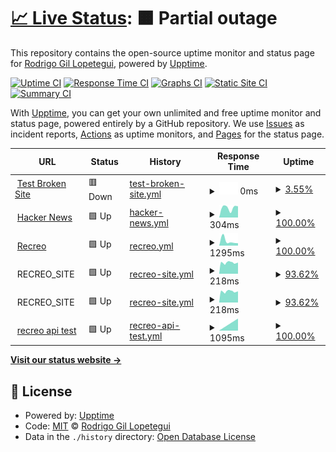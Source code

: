 # [📈 Live Status](https://grodrigo.github.io/upptime): <!--live status--> **🟧 Partial outage**

This repository contains the open-source uptime monitor and status page for [Rodrigo Gil Lopetegui](https://grodrigo.github.io/upptime), powered by [Upptime](https://github.com/upptime/upptime).

[![Uptime CI](https://github.com/grodrigo/upptime/workflows/Uptime%20CI/badge.svg)](https://github.com/grodrigo/upptime/actions?query=workflow%3A%22Uptime+CI%22)
[![Response Time CI](https://github.com/grodrigo/upptime/workflows/Response%20Time%20CI/badge.svg)](https://github.com/grodrigo/upptime/actions?query=workflow%3A%22Response+Time+CI%22)
[![Graphs CI](https://github.com/grodrigo/upptime/workflows/Graphs%20CI/badge.svg)](https://github.com/grodrigo/upptime/actions?query=workflow%3A%22Graphs+CI%22)
[![Static Site CI](https://github.com/grodrigo/upptime/workflows/Static%20Site%20CI/badge.svg)](https://github.com/grodrigo/upptime/actions?query=workflow%3A%22Static+Site+CI%22)
[![Summary CI](https://github.com/grodrigo/upptime/workflows/Summary%20CI/badge.svg)](https://github.com/grodrigo/upptime/actions?query=workflow%3A%22Summary+CI%22)

With [Upptime](https://upptime.js.org), you can get your own unlimited and free uptime monitor and status page, powered entirely by a GitHub repository. We use [Issues](https://github.com/grodrigo/upptime/issues) as incident reports, [Actions](https://github.com/grodrigo/upptime/actions) as uptime monitors, and [Pages](https://grodrigo.github.io/upptime) for the status page.

<!--start: status pages-->
<!-- This summary is generated by Upptime (https://github.com/upptime/upptime) -->
<!-- Do not edit this manually, your changes will be overwritten -->
<!-- prettier-ignore -->
| URL | Status | History | Response Time | Uptime |
| --- | ------ | ------- | ------------- | ------ |
| <img alt="" src="https://favicons.githubusercontent.com/thissitedoesnotexist.koj.co" height="13"> [Test Broken Site](https://thissitedoesnotexist.koj.co) | 🟥 Down | [test-broken-site.yml](https://github.com/grodrigo/upptime/commits/HEAD/history/test-broken-site.yml) | <details><summary><img alt="Response time graph" src="./graphs/test-broken-site/response-time-week.png" height="20"> 0ms</summary><br><a href="https://grodrigo.github.io/upptime/history/test-broken-site"><img alt="Response time 0" src="https://img.shields.io/endpoint?url=https%3A%2F%2Fraw.githubusercontent.com%2Fgrodrigo%2Fupptime%2FHEAD%2Fapi%2Ftest-broken-site%2Fresponse-time.json"></a><br><a href="https://grodrigo.github.io/upptime/history/test-broken-site"><img alt="24-hour response time 0" src="https://img.shields.io/endpoint?url=https%3A%2F%2Fraw.githubusercontent.com%2Fgrodrigo%2Fupptime%2FHEAD%2Fapi%2Ftest-broken-site%2Fresponse-time-day.json"></a><br><a href="https://grodrigo.github.io/upptime/history/test-broken-site"><img alt="7-day response time 0" src="https://img.shields.io/endpoint?url=https%3A%2F%2Fraw.githubusercontent.com%2Fgrodrigo%2Fupptime%2FHEAD%2Fapi%2Ftest-broken-site%2Fresponse-time-week.json"></a><br><a href="https://grodrigo.github.io/upptime/history/test-broken-site"><img alt="30-day response time 0" src="https://img.shields.io/endpoint?url=https%3A%2F%2Fraw.githubusercontent.com%2Fgrodrigo%2Fupptime%2FHEAD%2Fapi%2Ftest-broken-site%2Fresponse-time-month.json"></a><br><a href="https://grodrigo.github.io/upptime/history/test-broken-site"><img alt="1-year response time 0" src="https://img.shields.io/endpoint?url=https%3A%2F%2Fraw.githubusercontent.com%2Fgrodrigo%2Fupptime%2FHEAD%2Fapi%2Ftest-broken-site%2Fresponse-time-year.json"></a></details> | <details><summary><a href="https://grodrigo.github.io/upptime/history/test-broken-site">3.55%</a></summary><a href="https://grodrigo.github.io/upptime/history/test-broken-site"><img alt="All-time uptime 3.55%" src="https://img.shields.io/endpoint?url=https%3A%2F%2Fraw.githubusercontent.com%2Fgrodrigo%2Fupptime%2FHEAD%2Fapi%2Ftest-broken-site%2Fuptime.json"></a><br><a href="https://grodrigo.github.io/upptime/history/test-broken-site"><img alt="24-hour uptime 3.55%" src="https://img.shields.io/endpoint?url=https%3A%2F%2Fraw.githubusercontent.com%2Fgrodrigo%2Fupptime%2FHEAD%2Fapi%2Ftest-broken-site%2Fuptime-day.json"></a><br><a href="https://grodrigo.github.io/upptime/history/test-broken-site"><img alt="7-day uptime 3.55%" src="https://img.shields.io/endpoint?url=https%3A%2F%2Fraw.githubusercontent.com%2Fgrodrigo%2Fupptime%2FHEAD%2Fapi%2Ftest-broken-site%2Fuptime-week.json"></a><br><a href="https://grodrigo.github.io/upptime/history/test-broken-site"><img alt="30-day uptime 3.55%" src="https://img.shields.io/endpoint?url=https%3A%2F%2Fraw.githubusercontent.com%2Fgrodrigo%2Fupptime%2FHEAD%2Fapi%2Ftest-broken-site%2Fuptime-month.json"></a><br><a href="https://grodrigo.github.io/upptime/history/test-broken-site"><img alt="1-year uptime 3.55%" src="https://img.shields.io/endpoint?url=https%3A%2F%2Fraw.githubusercontent.com%2Fgrodrigo%2Fupptime%2FHEAD%2Fapi%2Ftest-broken-site%2Fuptime-year.json"></a></details>
| <img alt="" src="https://favicons.githubusercontent.com/news.ycombinator.com" height="13"> [Hacker News](https://news.ycombinator.com) | 🟩 Up | [hacker-news.yml](https://github.com/grodrigo/upptime/commits/HEAD/history/hacker-news.yml) | <details><summary><img alt="Response time graph" src="./graphs/hacker-news/response-time-week.png" height="20"> 304ms</summary><br><a href="https://grodrigo.github.io/upptime/history/hacker-news"><img alt="Response time 304" src="https://img.shields.io/endpoint?url=https%3A%2F%2Fraw.githubusercontent.com%2Fgrodrigo%2Fupptime%2FHEAD%2Fapi%2Fhacker-news%2Fresponse-time.json"></a><br><a href="https://grodrigo.github.io/upptime/history/hacker-news"><img alt="24-hour response time 304" src="https://img.shields.io/endpoint?url=https%3A%2F%2Fraw.githubusercontent.com%2Fgrodrigo%2Fupptime%2FHEAD%2Fapi%2Fhacker-news%2Fresponse-time-day.json"></a><br><a href="https://grodrigo.github.io/upptime/history/hacker-news"><img alt="7-day response time 304" src="https://img.shields.io/endpoint?url=https%3A%2F%2Fraw.githubusercontent.com%2Fgrodrigo%2Fupptime%2FHEAD%2Fapi%2Fhacker-news%2Fresponse-time-week.json"></a><br><a href="https://grodrigo.github.io/upptime/history/hacker-news"><img alt="30-day response time 304" src="https://img.shields.io/endpoint?url=https%3A%2F%2Fraw.githubusercontent.com%2Fgrodrigo%2Fupptime%2FHEAD%2Fapi%2Fhacker-news%2Fresponse-time-month.json"></a><br><a href="https://grodrigo.github.io/upptime/history/hacker-news"><img alt="1-year response time 304" src="https://img.shields.io/endpoint?url=https%3A%2F%2Fraw.githubusercontent.com%2Fgrodrigo%2Fupptime%2FHEAD%2Fapi%2Fhacker-news%2Fresponse-time-year.json"></a></details> | <details><summary><a href="https://grodrigo.github.io/upptime/history/hacker-news">100.00%</a></summary><a href="https://grodrigo.github.io/upptime/history/hacker-news"><img alt="All-time uptime 100.00%" src="https://img.shields.io/endpoint?url=https%3A%2F%2Fraw.githubusercontent.com%2Fgrodrigo%2Fupptime%2FHEAD%2Fapi%2Fhacker-news%2Fuptime.json"></a><br><a href="https://grodrigo.github.io/upptime/history/hacker-news"><img alt="24-hour uptime 100.00%" src="https://img.shields.io/endpoint?url=https%3A%2F%2Fraw.githubusercontent.com%2Fgrodrigo%2Fupptime%2FHEAD%2Fapi%2Fhacker-news%2Fuptime-day.json"></a><br><a href="https://grodrigo.github.io/upptime/history/hacker-news"><img alt="7-day uptime 100.00%" src="https://img.shields.io/endpoint?url=https%3A%2F%2Fraw.githubusercontent.com%2Fgrodrigo%2Fupptime%2FHEAD%2Fapi%2Fhacker-news%2Fuptime-week.json"></a><br><a href="https://grodrigo.github.io/upptime/history/hacker-news"><img alt="30-day uptime 100.00%" src="https://img.shields.io/endpoint?url=https%3A%2F%2Fraw.githubusercontent.com%2Fgrodrigo%2Fupptime%2FHEAD%2Fapi%2Fhacker-news%2Fuptime-month.json"></a><br><a href="https://grodrigo.github.io/upptime/history/hacker-news"><img alt="1-year uptime 100.00%" src="https://img.shields.io/endpoint?url=https%3A%2F%2Fraw.githubusercontent.com%2Fgrodrigo%2Fupptime%2FHEAD%2Fapi%2Fhacker-news%2Fuptime-year.json"></a></details>
| <img alt="" src="https://favicons.githubusercontent.com/recreo.gba.gob.ar" height="13"> [Recreo](https://recreo.gba.gob.ar) | 🟩 Up | [recreo.yml](https://github.com/grodrigo/upptime/commits/HEAD/history/recreo.yml) | <details><summary><img alt="Response time graph" src="./graphs/recreo/response-time-week.png" height="20"> 1295ms</summary><br><a href="https://grodrigo.github.io/upptime/history/recreo"><img alt="Response time 1295" src="https://img.shields.io/endpoint?url=https%3A%2F%2Fraw.githubusercontent.com%2Fgrodrigo%2Fupptime%2FHEAD%2Fapi%2Frecreo%2Fresponse-time.json"></a><br><a href="https://grodrigo.github.io/upptime/history/recreo"><img alt="24-hour response time 1295" src="https://img.shields.io/endpoint?url=https%3A%2F%2Fraw.githubusercontent.com%2Fgrodrigo%2Fupptime%2FHEAD%2Fapi%2Frecreo%2Fresponse-time-day.json"></a><br><a href="https://grodrigo.github.io/upptime/history/recreo"><img alt="7-day response time 1295" src="https://img.shields.io/endpoint?url=https%3A%2F%2Fraw.githubusercontent.com%2Fgrodrigo%2Fupptime%2FHEAD%2Fapi%2Frecreo%2Fresponse-time-week.json"></a><br><a href="https://grodrigo.github.io/upptime/history/recreo"><img alt="30-day response time 1295" src="https://img.shields.io/endpoint?url=https%3A%2F%2Fraw.githubusercontent.com%2Fgrodrigo%2Fupptime%2FHEAD%2Fapi%2Frecreo%2Fresponse-time-month.json"></a><br><a href="https://grodrigo.github.io/upptime/history/recreo"><img alt="1-year response time 1295" src="https://img.shields.io/endpoint?url=https%3A%2F%2Fraw.githubusercontent.com%2Fgrodrigo%2Fupptime%2FHEAD%2Fapi%2Frecreo%2Fresponse-time-year.json"></a></details> | <details><summary><a href="https://grodrigo.github.io/upptime/history/recreo">100.00%</a></summary><a href="https://grodrigo.github.io/upptime/history/recreo"><img alt="All-time uptime 100.00%" src="https://img.shields.io/endpoint?url=https%3A%2F%2Fraw.githubusercontent.com%2Fgrodrigo%2Fupptime%2FHEAD%2Fapi%2Frecreo%2Fuptime.json"></a><br><a href="https://grodrigo.github.io/upptime/history/recreo"><img alt="24-hour uptime 100.00%" src="https://img.shields.io/endpoint?url=https%3A%2F%2Fraw.githubusercontent.com%2Fgrodrigo%2Fupptime%2FHEAD%2Fapi%2Frecreo%2Fuptime-day.json"></a><br><a href="https://grodrigo.github.io/upptime/history/recreo"><img alt="7-day uptime 100.00%" src="https://img.shields.io/endpoint?url=https%3A%2F%2Fraw.githubusercontent.com%2Fgrodrigo%2Fupptime%2FHEAD%2Fapi%2Frecreo%2Fuptime-week.json"></a><br><a href="https://grodrigo.github.io/upptime/history/recreo"><img alt="30-day uptime 100.00%" src="https://img.shields.io/endpoint?url=https%3A%2F%2Fraw.githubusercontent.com%2Fgrodrigo%2Fupptime%2FHEAD%2Fapi%2Frecreo%2Fuptime-month.json"></a><br><a href="https://grodrigo.github.io/upptime/history/recreo"><img alt="1-year uptime 100.00%" src="https://img.shields.io/endpoint?url=https%3A%2F%2Fraw.githubusercontent.com%2Fgrodrigo%2Fupptime%2FHEAD%2Fapi%2Frecreo%2Fuptime-year.json"></a></details>
| <img alt="" src="https://favicons.githubusercontent.com/null" height="13"> RECREO_SITE | 🟩 Up | [recreo-site.yml](https://github.com/grodrigo/upptime/commits/HEAD/history/recreo-site.yml) | <details><summary><img alt="Response time graph" src="./graphs/recreo-site/response-time-week.png" height="20"> 218ms</summary><br><a href="https://grodrigo.github.io/upptime/history/recreo-site"><img alt="Response time 218" src="https://img.shields.io/endpoint?url=https%3A%2F%2Fraw.githubusercontent.com%2Fgrodrigo%2Fupptime%2FHEAD%2Fapi%2Frecreo-site%2Fresponse-time.json"></a><br><a href="https://grodrigo.github.io/upptime/history/recreo-site"><img alt="24-hour response time 218" src="https://img.shields.io/endpoint?url=https%3A%2F%2Fraw.githubusercontent.com%2Fgrodrigo%2Fupptime%2FHEAD%2Fapi%2Frecreo-site%2Fresponse-time-day.json"></a><br><a href="https://grodrigo.github.io/upptime/history/recreo-site"><img alt="7-day response time 218" src="https://img.shields.io/endpoint?url=https%3A%2F%2Fraw.githubusercontent.com%2Fgrodrigo%2Fupptime%2FHEAD%2Fapi%2Frecreo-site%2Fresponse-time-week.json"></a><br><a href="https://grodrigo.github.io/upptime/history/recreo-site"><img alt="30-day response time 218" src="https://img.shields.io/endpoint?url=https%3A%2F%2Fraw.githubusercontent.com%2Fgrodrigo%2Fupptime%2FHEAD%2Fapi%2Frecreo-site%2Fresponse-time-month.json"></a><br><a href="https://grodrigo.github.io/upptime/history/recreo-site"><img alt="1-year response time 218" src="https://img.shields.io/endpoint?url=https%3A%2F%2Fraw.githubusercontent.com%2Fgrodrigo%2Fupptime%2FHEAD%2Fapi%2Frecreo-site%2Fresponse-time-year.json"></a></details> | <details><summary><a href="https://grodrigo.github.io/upptime/history/recreo-site">93.62%</a></summary><a href="https://grodrigo.github.io/upptime/history/recreo-site"><img alt="All-time uptime 93.62%" src="https://img.shields.io/endpoint?url=https%3A%2F%2Fraw.githubusercontent.com%2Fgrodrigo%2Fupptime%2FHEAD%2Fapi%2Frecreo-site%2Fuptime.json"></a><br><a href="https://grodrigo.github.io/upptime/history/recreo-site"><img alt="24-hour uptime 93.62%" src="https://img.shields.io/endpoint?url=https%3A%2F%2Fraw.githubusercontent.com%2Fgrodrigo%2Fupptime%2FHEAD%2Fapi%2Frecreo-site%2Fuptime-day.json"></a><br><a href="https://grodrigo.github.io/upptime/history/recreo-site"><img alt="7-day uptime 93.62%" src="https://img.shields.io/endpoint?url=https%3A%2F%2Fraw.githubusercontent.com%2Fgrodrigo%2Fupptime%2FHEAD%2Fapi%2Frecreo-site%2Fuptime-week.json"></a><br><a href="https://grodrigo.github.io/upptime/history/recreo-site"><img alt="30-day uptime 93.62%" src="https://img.shields.io/endpoint?url=https%3A%2F%2Fraw.githubusercontent.com%2Fgrodrigo%2Fupptime%2FHEAD%2Fapi%2Frecreo-site%2Fuptime-month.json"></a><br><a href="https://grodrigo.github.io/upptime/history/recreo-site"><img alt="1-year uptime 93.62%" src="https://img.shields.io/endpoint?url=https%3A%2F%2Fraw.githubusercontent.com%2Fgrodrigo%2Fupptime%2FHEAD%2Fapi%2Frecreo-site%2Fuptime-year.json"></a></details>
| <img alt="" src="https://favicons.githubusercontent.com/null" height="13"> RECREO_SITE | 🟩 Up | [recreo-site.yml](https://github.com/grodrigo/upptime/commits/HEAD/history/recreo-site.yml) | <details><summary><img alt="Response time graph" src="./graphs/recreo-site/response-time-week.png" height="20"> 218ms</summary><br><a href="https://grodrigo.github.io/upptime/history/recreo-site"><img alt="Response time 218" src="https://img.shields.io/endpoint?url=https%3A%2F%2Fraw.githubusercontent.com%2Fgrodrigo%2Fupptime%2FHEAD%2Fapi%2Frecreo-site%2Fresponse-time.json"></a><br><a href="https://grodrigo.github.io/upptime/history/recreo-site"><img alt="24-hour response time 218" src="https://img.shields.io/endpoint?url=https%3A%2F%2Fraw.githubusercontent.com%2Fgrodrigo%2Fupptime%2FHEAD%2Fapi%2Frecreo-site%2Fresponse-time-day.json"></a><br><a href="https://grodrigo.github.io/upptime/history/recreo-site"><img alt="7-day response time 218" src="https://img.shields.io/endpoint?url=https%3A%2F%2Fraw.githubusercontent.com%2Fgrodrigo%2Fupptime%2FHEAD%2Fapi%2Frecreo-site%2Fresponse-time-week.json"></a><br><a href="https://grodrigo.github.io/upptime/history/recreo-site"><img alt="30-day response time 218" src="https://img.shields.io/endpoint?url=https%3A%2F%2Fraw.githubusercontent.com%2Fgrodrigo%2Fupptime%2FHEAD%2Fapi%2Frecreo-site%2Fresponse-time-month.json"></a><br><a href="https://grodrigo.github.io/upptime/history/recreo-site"><img alt="1-year response time 218" src="https://img.shields.io/endpoint?url=https%3A%2F%2Fraw.githubusercontent.com%2Fgrodrigo%2Fupptime%2FHEAD%2Fapi%2Frecreo-site%2Fresponse-time-year.json"></a></details> | <details><summary><a href="https://grodrigo.github.io/upptime/history/recreo-site">93.62%</a></summary><a href="https://grodrigo.github.io/upptime/history/recreo-site"><img alt="All-time uptime 93.62%" src="https://img.shields.io/endpoint?url=https%3A%2F%2Fraw.githubusercontent.com%2Fgrodrigo%2Fupptime%2FHEAD%2Fapi%2Frecreo-site%2Fuptime.json"></a><br><a href="https://grodrigo.github.io/upptime/history/recreo-site"><img alt="24-hour uptime 93.62%" src="https://img.shields.io/endpoint?url=https%3A%2F%2Fraw.githubusercontent.com%2Fgrodrigo%2Fupptime%2FHEAD%2Fapi%2Frecreo-site%2Fuptime-day.json"></a><br><a href="https://grodrigo.github.io/upptime/history/recreo-site"><img alt="7-day uptime 93.62%" src="https://img.shields.io/endpoint?url=https%3A%2F%2Fraw.githubusercontent.com%2Fgrodrigo%2Fupptime%2FHEAD%2Fapi%2Frecreo-site%2Fuptime-week.json"></a><br><a href="https://grodrigo.github.io/upptime/history/recreo-site"><img alt="30-day uptime 93.62%" src="https://img.shields.io/endpoint?url=https%3A%2F%2Fraw.githubusercontent.com%2Fgrodrigo%2Fupptime%2FHEAD%2Fapi%2Frecreo-site%2Fuptime-month.json"></a><br><a href="https://grodrigo.github.io/upptime/history/recreo-site"><img alt="1-year uptime 93.62%" src="https://img.shields.io/endpoint?url=https%3A%2F%2Fraw.githubusercontent.com%2Fgrodrigo%2Fupptime%2FHEAD%2Fapi%2Frecreo-site%2Fuptime-year.json"></a></details>
| <img alt="" src="https://favicons.githubusercontent.com/test.recreo.gba.gob.ar" height="13"> [recreo api test](https://test.recreo.gba.gob.ar/graphql) | 🟩 Up | [recreo-api-test.yml](https://github.com/grodrigo/upptime/commits/HEAD/history/recreo-api-test.yml) | <details><summary><img alt="Response time graph" src="./graphs/recreo-api-test/response-time-week.png" height="20"> 1095ms</summary><br><a href="https://grodrigo.github.io/upptime/history/recreo-api-test"><img alt="Response time 1095" src="https://img.shields.io/endpoint?url=https%3A%2F%2Fraw.githubusercontent.com%2Fgrodrigo%2Fupptime%2FHEAD%2Fapi%2Frecreo-api-test%2Fresponse-time.json"></a><br><a href="https://grodrigo.github.io/upptime/history/recreo-api-test"><img alt="24-hour response time 1095" src="https://img.shields.io/endpoint?url=https%3A%2F%2Fraw.githubusercontent.com%2Fgrodrigo%2Fupptime%2FHEAD%2Fapi%2Frecreo-api-test%2Fresponse-time-day.json"></a><br><a href="https://grodrigo.github.io/upptime/history/recreo-api-test"><img alt="7-day response time 1095" src="https://img.shields.io/endpoint?url=https%3A%2F%2Fraw.githubusercontent.com%2Fgrodrigo%2Fupptime%2FHEAD%2Fapi%2Frecreo-api-test%2Fresponse-time-week.json"></a><br><a href="https://grodrigo.github.io/upptime/history/recreo-api-test"><img alt="30-day response time 1095" src="https://img.shields.io/endpoint?url=https%3A%2F%2Fraw.githubusercontent.com%2Fgrodrigo%2Fupptime%2FHEAD%2Fapi%2Frecreo-api-test%2Fresponse-time-month.json"></a><br><a href="https://grodrigo.github.io/upptime/history/recreo-api-test"><img alt="1-year response time 1095" src="https://img.shields.io/endpoint?url=https%3A%2F%2Fraw.githubusercontent.com%2Fgrodrigo%2Fupptime%2FHEAD%2Fapi%2Frecreo-api-test%2Fresponse-time-year.json"></a></details> | <details><summary><a href="https://grodrigo.github.io/upptime/history/recreo-api-test">100.00%</a></summary><a href="https://grodrigo.github.io/upptime/history/recreo-api-test"><img alt="All-time uptime 100.00%" src="https://img.shields.io/endpoint?url=https%3A%2F%2Fraw.githubusercontent.com%2Fgrodrigo%2Fupptime%2FHEAD%2Fapi%2Frecreo-api-test%2Fuptime.json"></a><br><a href="https://grodrigo.github.io/upptime/history/recreo-api-test"><img alt="24-hour uptime 100.00%" src="https://img.shields.io/endpoint?url=https%3A%2F%2Fraw.githubusercontent.com%2Fgrodrigo%2Fupptime%2FHEAD%2Fapi%2Frecreo-api-test%2Fuptime-day.json"></a><br><a href="https://grodrigo.github.io/upptime/history/recreo-api-test"><img alt="7-day uptime 100.00%" src="https://img.shields.io/endpoint?url=https%3A%2F%2Fraw.githubusercontent.com%2Fgrodrigo%2Fupptime%2FHEAD%2Fapi%2Frecreo-api-test%2Fuptime-week.json"></a><br><a href="https://grodrigo.github.io/upptime/history/recreo-api-test"><img alt="30-day uptime 100.00%" src="https://img.shields.io/endpoint?url=https%3A%2F%2Fraw.githubusercontent.com%2Fgrodrigo%2Fupptime%2FHEAD%2Fapi%2Frecreo-api-test%2Fuptime-month.json"></a><br><a href="https://grodrigo.github.io/upptime/history/recreo-api-test"><img alt="1-year uptime 100.00%" src="https://img.shields.io/endpoint?url=https%3A%2F%2Fraw.githubusercontent.com%2Fgrodrigo%2Fupptime%2FHEAD%2Fapi%2Frecreo-api-test%2Fuptime-year.json"></a></details>

<!--end: status pages-->

[**Visit our status website →**](https://grodrigo.github.io/upptime)

## 📄 License

- Powered by: [Upptime](https://github.com/upptime/upptime)
- Code: [MIT](./LICENSE) © [Rodrigo Gil Lopetegui](https://grodrigo.github.io/upptime)
- Data in the `./history` directory: [Open Database License](https://opendatacommons.org/licenses/odbl/1-0/)
